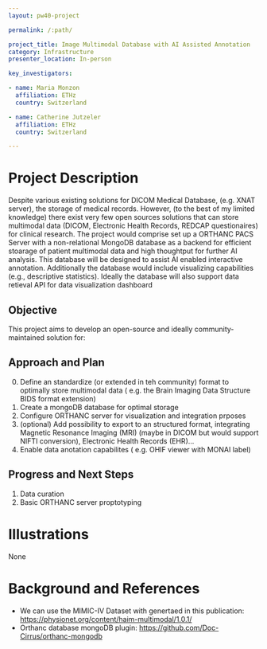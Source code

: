 ```yaml
---
layout: pw40-project

permalink: /:path/

project_title: Image Multimodal Database with AI Assisted Annotation
category: Infrastructure
presenter_location: In-person

key_investigators:

- name: Maria Monzon
  affiliation: ETHz
  country: Switzerland

- name: Catherine Jutzeler
  affiliation: ETHz
  country: Switzerland

---
```


# Project Description

<!-- Add a short paragraph describing the project. -->

Despite various existing solutions for DICOM Medical Database, (e.g. XNAT server), the storage of medical records.
However, (to the best of my limited knowledge) there exist very few open sources solutions that can store multimodal data (DICOM, Electronic Health Records, REDCAP questionaires) for clinical research.
The project would comprise set up a ORTHANC PACS Server with a non-relational MongoDB database as a backend for efficient stoarage of patient multimodal data and high thoughtput for further AI analysis. This database will be designed to assist AI enabled interactive annotation. Additionally the database would include visualizing capabilities (e.g., descriptive statistics). Ideally the database will also support data retieval API for data visualization dashboard

## Objective

<!-- Describe here WHAT you would like to achieve (what you will have as end result). -->

This project aims to develop an open-source and ideally community-maintained solution for:

## Approach and Plan

<!-- Describe here HOW you would like to achieve the objectives stated above. -->

0.  Define an standardize (or extended in teh community) format to optimally store multimodal data  ( e.g. the Brain Imaging Data Structure BIDS format extension)
1.  Create a mongoDB database for optimal storage
2.  Configure ORTHANC server for visualization and integration prposes
3.  (optional) Add possibility to export to an structured format, integrating Magnetic Resonance Imaging (MRI) (maybe in DICOM but would support NIFTI conversion), Electronic Health Records (EHR)...
4.  Enable data anotation capabilites ( e.g.  OHIF viewer with MONAI label)

## Progress and Next Steps

<!-- Update this section as you make progress, describing of what you have ACTUALLY DONE.
     If there are specific steps that you could not complete then you can describe them here, too. -->

1.  Data curation
2.  Basic ORTHANC server proptotyping

# Illustrations

<!-- Add pictures and links to videos that demonstrate what has been accomplished. -->

None

# Background and References

<!-- If you developed any software, include link to the source code repository.
     If possible, also add links to sample data, and to any relevant publications. -->

*   We can use the MIMIC-IV Dataset with genertaed in this publication:
    <https://physionet.org/content/haim-multimodal/1.0.1/>
*   Orthanc database mongoDB plugin: <https://github.com/Doc-Cirrus/orthanc-mongodb>
